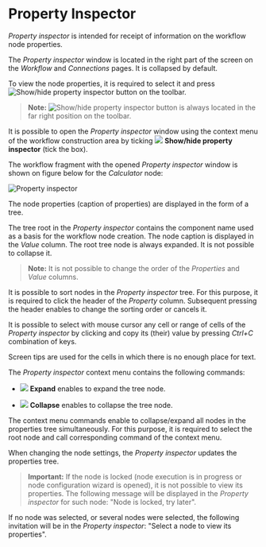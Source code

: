 # Property Inspector
*Property inspector* is intended for receipt of information on the workflow node properties.

The *Property inspector* window is located in the right part of the screen on the *Workflow* and *Connections* pages. It is collapsed by default.

To view the node properties, it is required to select it and press ![Show/hide property inspector](../images/icons/toolbar-controls/info_default.svg) button on the toolbar.

> **Note:** ![Show/hide property inspector](../images/icons/toolbar-controls/info_default.svg) button is always located in the far right position on the toolbar.

It is possible to open the *Property inspector* window using the context menu of the workflow construction area by ticking ![](../images/icons/toolbar-controls/info_default.svg) **Show/hide property inspector** (tick the box).

The workflow fragment with the opened *Property inspector* window is shown on figure below for the *Calculator* node:

![Property inspector](./scenario-property-inspector.png)

The node properties (caption of properties) are displayed in the form of a tree.

The tree root in the *Property inspector* contains the component name used as a basis for the workflow node creation. The node caption is displayed in the *Value* column. The root tree node is always expanded. It is not possible to collapse it.

> **Note:** It is not possible to change the order of the *Properties* and *Value* columns.

It is possible to sort nodes in the *Property inspector* tree. For this purpose, it is required to click the header of the *Property* column. Subsequent pressing the header enables to change the sorting order or cancels it.

It is possible to select with mouse cursor any cell or range of cells of the *Property inspector* by clicking and copy its (their) value by pressing *Ctrl+C* combination of keys.

Screen tips are used for the cells in which there is no enough place for text.

The *Property inspector* context menu contains the following commands:

* ![](../images/icons/toolbar-controls/open-all_default.svg) **Expand** enables to expand the tree node.

* ![](../images/icons/toolbar-controls/collapce-all_default.svg) **Collapse** enables to collapse the tree node.

The context menu commands enable to collapse/expand all nodes in the properties tree simultaneously. For this purpose, it is required to select the root node and call corresponding command of the context menu.

When changing the node settings, the *Property inspector* updates the properties tree.

> **Important:** If the node is locked (node execution is in progress or node configuration wizard is opened), it is not possible to view its properties. The following message will be displayed in the *Property inspector* for such node: "Node is locked, try later".

If no node was selected, or several nodes were selected, the following invitation will be in the *Property inspector*: "Select a node to view its properties".




